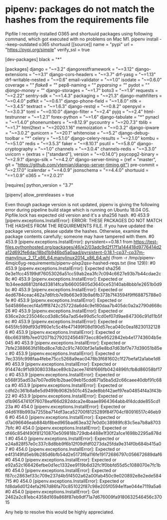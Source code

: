 
# pipenv: packages do not match the hashes from the requirements file

Pipfile
I recently installed O365 and shortuuid packages using following command, which got executed with no problems on Mac M1.
pipenv install --keep-outdated o365 shortuuid
[[source]]
name = "pypi"
url = "https://pypi.org/simple"
verify_ssl = true

[dev-packages]
black = "*"

[packages]
django = "~=3.2"
djangorestframework = "~=3.12"
django-extensions = "~=3.1"
django-cors-headers = "~=3.7"
drf-yasg = "~=1.13"
drf-writable-nested = "~=0.6"
email-validator = "~=1.0"
isodate = "~=0.6.0"
coverage = "*"
flake8 = "*"
pep8-naming = "*"
pyparsing = "*"
pydot = "*"
django-money = "*"
django-storages = "~=1.7"
boto3 = "~=1.9"
requests = "~=2.22"
sentry-sdk = "~=1.4.3"
packaging = "~=21.3"
django-mathfilters = "~=0.4.0"
pdfkit = "~=0.6.1"
django-phone-field = "~=1.8.0"
nltk = "~=3.4.5"
textract = "~=1.6.3"
django-restql = "~=0.8.2"
openpyxl = "~=3.0.3"
toml = "~=0.10.0"
django-filter = "~=2.4"
pyjq = "~=2.4"
html-testrunner = "~=1.2.1"
forex-python = "~=1.6"
django-tabulate = "*"
pynacl = "~=1.4.0"
phonenumbers = "~=8.12.9"
pycountry = "~=20.7.3"
tblib = "~=1.7"
html2text = "~=2020.1.16"
memoization = "~=0.3.2"
django-ipware = "~=3.0.2"
gunicorn = "~=20.1"
whitenoise = "~=5.2"
django-debug-toolbar = "*"
celery = "~=5.1.0"
django-celery-results = "~=2.1.0"
kombu = "~=5.1.0"
redis = "~=3.5.3"
faker = "~=8.10.1"
psutil = "~=5.8.0"
django-cryptography = "~=1.0"
channels = "~=3.0.4"
channels-redis = "~=3.3.0"
uvicorn = {extras = ["standard"], version = "~=0.14.0"}
psycopg2-binary = "~=2.9.1"
django-silk = "~=4.2.0"
django-server-timing = {ref = "master", git = "https://github.com/vtemian/django-server-timing.git"}
pre-commit = "~=2.17.0"
icalendar = "~=4.0.9"
jsonschema = "==4.4.0"
shortuuid = "==1.0.9"
o365 = "==2.0.21"

[requires]
python_version = "3.7"

[pipenv]
allow_prereleases = true


Even though package version is not updated, pipenv is giving the following error during pipeline build stage which is running on Ubuntu 18.04 OS. Pipfile.lock has expected old version and it's a sha256 hash.
#0 453.9 [pipenv.exceptions.InstallError]: ERROR: THESE PACKAGES DO NOT MATCH THE HASHES FROM THE REQUIREMENTS FILE. If you have updated the package versions, please update the hashes. Otherwise, examine the package contents carefully; someone may have tampered with them.
#0 453.9 [pipenv.exceptions.InstallError]:     pyrsistent==0.18.1 from https://test-files.pythonhosted.org/packages/46/e2/03adc9d2f17f1a144418d9776414d2a12d692fe6dac18bd1b946bd5a0aad/pyrsistent-0.18.1-cp37-cp37m-manylinux_2_17_x86_64.manylinux2014_x86_64.whl (from -r /tmp/pipenv-4mqic6yg-requirements/pipenv-plxp2qsv-hashed-reqs.txt (line 129)):
#0 453.9 [pipenv.exceptions.InstallError]:         Expected sha256 0e3e1fcc45199df76053026a51cc59ab2ea3fc7c094c6627e93b7b44cdae2c8c
#0 453.9 [pipenv.exceptions.InstallError]:         Expected     or 1b34eedd6812bf4d33814fca1b66005805d3640ce53140ab8bbb1e2651b0d9bc
#0 453.9 [pipenv.exceptions.InstallError]:         Expected     or 4ed6784ceac462a7d6fcb7e9b663e93b9a6fb373b7f43594f9ff68875788e01e
#0 453.9 [pipenv.exceptions.InstallError]:         Expected     or 5d45866ececf4a5fff8742c25722da6d4c9e180daa7b405dc0a2a2790d668c26
#0 453.9 [pipenv.exceptions.InstallError]:         Expected     or 636ce2dc235046ccd3d8c56a7ad54e99d5c1cd0ef07d9ae847306c91d11b5fec
#0 453.9 [pipenv.exceptions.InstallError]:         Expected     or 6455fc599df93d1f60e1c5c4fe471499f08d190d57eca040c0ea182301321286
#0 453.9 [pipenv.exceptions.InstallError]:         Expected     or 6bc66318fb7ee012071b2792024564973ecc80e9522842eb4e17743604b5e045
#0 453.9 [pipenv.exceptions.InstallError]:         Expected     or 7bfe2388663fd18bd8ce7db2c91c7400bf3e1a9e8bd7d63bf7e77d39051b85ec
#0 453.9 [pipenv.exceptions.InstallError]:         Expected     or 7ec335fc998faa4febe75cc5268a9eac0478b3f681602c1f27befaf2a1abe1d8
#0 453.9 [pipenv.exceptions.InstallError]:         Expected     or 914474c9f1d93080338ace89cb2acee74f4f666fb0424896fcfb8d86058bf17c
#0 453.9 [pipenv.exceptions.InstallError]:         Expected     or b568f35ad53a7b07ed9b1b2bae09eb15cdd671a5ba5d2c66caee40dbf91c68ca
#0 453.9 [pipenv.exceptions.InstallError]:         Expected     or cdfd2c361b8a8e5d9499b9082b501c452ade8bbf42aef97ea04854f4a3f43b22
#0 453.9 [pipenv.exceptions.InstallError]:         Expected     or d1b96547410f76078eaf66d282ddca2e4baae8964364abb4f4dcdde855cd123a
#0 454.0 [pipenv.exceptions.InstallError]:         Expected     or d4d61f8b993a7255ba714df3aca52700f8125289f84f704cf80916517c46eb96
#0 454.0 [pipenv.exceptions.InstallError]:         Expected     or d7a096646eab884bf8bed965bad63ea327e0d0c38989fc83c5ea7b8a87037bfc
#0 454.0 [pipenv.exceptions.InstallError]:         Expected     or df46c854f490f81210870e509818b729db4488e1f30f2a1ce1698b2295a878d1
#0 454.0 [pipenv.exceptions.InstallError]:         Expected     or e24a828f57e0c337c8d8bb9f6b12f09dfdf0273da25fda9e314f0b684b415a07
#0 454.0 [pipenv.exceptions.InstallError]:         Expected     or e4f3149fd5eb9b285d6bfb54d2e5173f6a116fe19172686797c056672689daf6
#0 454.0 [pipenv.exceptions.InstallError]:         Expected     or e92a52c166426efbe0d1ec1332ee9119b6d32fc1f0bbfd55d5c1088070e7fc1b
#0 454.0 [pipenv.exceptions.InstallError]:         Expected     or f87cc2863ef33c709e237d4b5f4502a62a00fab450c9e020892e8e2ede5847f5
#0 454.0 [pipenv.exceptions.InstallError]:         Expected     or fd8da6d0124efa2f67d86fa70c851022f87c98e205f0594e1fae044e7119a5a6
#0 454.0 [pipenv.exceptions.InstallError]:              Got        2462a2c81ebc4358d169a868f87eb9df71a7d676009fa9180632546456c37015

Any help to resolve this would be highly appreciated.

        